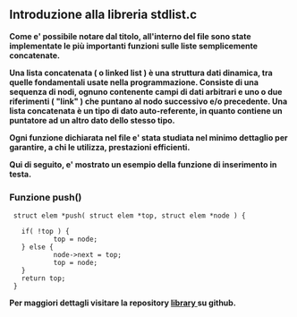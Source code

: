 ## Introduzione alla libreria stdlist.c

**Come e' possibile notare dal titolo, all'interno 
del file sono state implementate le più importanti
funzioni sulle liste semplicemente concatenate.**

**Una lista concatenata ( o linked list ) è una struttura dati 
dinamica, tra quelle fondamentali usate nella programmazione. 
Consiste di una sequenza di nodi, ognuno contenente campi di 
dati arbitrari e uno o due riferimenti ( "link" ) che puntano 
al nodo successivo e/o precedente. Una lista concatenata è un 
tipo di dato auto-referente, in quanto contiene un puntatore 
ad un altro dato dello stesso tipo.**

**Ogni funzione dichiarata nel file e' stata studiata nel minimo
dettaglio per garantire, a chi le utilizza, prestazioni efficienti.**

**Qui di seguito, e' mostrato un esempio della funzione di inserimento
in testa.**

### Funzione push()

```
 struct elem *push( struct elem *top, struct elem *node ) {
           
   if( !top ) {
           top = node;
   } else {
           node->next = top;
           top = node;
   }
   return top;
 }
```

**Per maggiori dettagli visitare la repository [ library ]( https://github.com/GiandomenicoIameo/library ) su github.**
